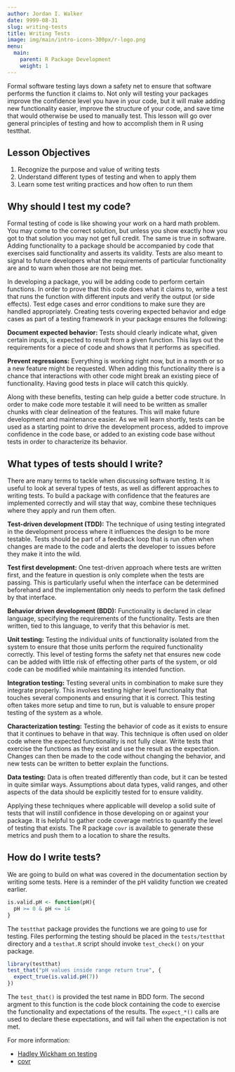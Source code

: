 ```yaml
---
author: Jordan I. Walker
date: 9999-08-31
slug: writing-tests
title: Writing Tests
image: img/main/intro-icons-300px/r-logo.png
menu:
  main:
    parent: R Package Development
    weight: 1
---
```

Formal software testing lays down a safety net to ensure that software performs the function it claims to. Not only will testing your packages improve the confidence level you have in your code, but it will make adding new functionality easier, improve the structure of your code, and save time that would otherwise be used to manually test. This lesson will go over general principles of testing and how to accomplish them in R using testthat.

Lesson Objectives
-----------------

1.  Recognize the purpose and value of writing tests
2.  Understand different types of testing and when to apply them
3.  Learn some test writing practices and how often to run them

Why should I test my code?
--------------------------

Formal testing of code is like showing your work on a hard math problem. You may come to the correct solution, but unless you show exactly how you got to that solution you may not get full credit. The same is true in software. Adding functionality to a package should be accompanied by code that exercises said functionality and asserts its validity. Tests are also meant to signal to future developers what the requirements of particular functionality are and to warn when those are not being met.

In developing a package, you will be adding code to perform certain functions. In order to prove that this code does what it claims to, write a test that runs the function with different inputs and verify the output (or side effects). Test edge cases and error conditions to make sure they are handled appropriately. Creating tests covering expected behavior and edge cases as part of a testing framework in your package ensures the following:

**Document expected behavior:** Tests should clearly indicate what, given certain inputs, is expected to result from a given function. This lays out the requirements for a piece of code and shows that it performs as specified.

**Prevent regressions:** Everything is working right now, but in a month or so a new feature might be requested. When adding this functionality there is a chance that interactions with other code might break an existing piece of functionality. Having good tests in place will catch this quickly.

Along with these benefits, testing can help guide a better code structure. In order to make code more testable it will need to be written as smaller chunks with clear delineation of the features. This will make future development and maintenance easier. As we will learn shortly, tests can be used as a starting point to drive the development process, added to improve confidence in the code base, or added to an existing code base without tests in order to characterize its behavior.

What types of tests should I write?
-----------------------------------

There are many terms to tackle when discussing software testing. It is useful to look at several types of tests, as well as different approaches to writing tests. To build a package with confidence that the features are implemented correctly and will stay that way, combine these techniques where they apply and run them often.

**Test-driven development (TDD):** The technique of using testing integrated in the development process where it influences the design to be more testable. Tests should be part of a feedback loop that is run often when changes are made to the code and alerts the developer to issues before they make it into the wild.

**Test first development:** One test-driven approach where tests are written first, and the feature in question is only complete when the tests are passing. This is particularly useful when the interface can be determined beforehand and the implementation only needs to perform the task defined by that interface.

**Behavior driven development (BDD):** Functionality is declared in clear language, specifying the requirements of the functionality. Tests are then written, tied to this language, to verify that this behavior is met.

**Unit testing:** Testing the individual units of functionality isolated from the system to ensure that those units perform the required functionality correctly. This level of testing forms the safety net that ensures new code can be added with little risk of effecting other parts of the system, or old code can be modified while maintaining its intended function.

**Integration testing:** Testing several units in combination to make sure they integrate properly. This involves testing higher level functionality that touches several components and ensuring that it is correct. This testing often takes more setup and time to run, but is valuable to ensure proper testing of the system as a whole.

**Characterization testing:** Testing the behavior of code as it exists to ensure that it continues to behave in that way. This technique is often used on older code where the expected functionality is not fully clear. Write tests that exercise the functions as they exist and use the result as the expectation. Changes can then be made to the code without changing the behavior, and new tests can be written to better explain the functions.

**Data testing:** Data is often treated differently than code, but it can be tested in quite similar ways. Assumptions about data types, valid ranges, and other aspects of the data should be explicitly tested for to ensure validity.

Applying these techniques where applicable will develop a solid suite of tests that will instill confidence in those developing on or against your package. It is helpful to gather code coverage metrics to quantify the level of testing that exists. The R package `covr` is available to generate these metrics and push them to a location to share the results.

How do I write tests?
---------------------

We are going to build on what was covered in the documentation section by writing some tests. Here is a reminder of the pH validity function we created earlier.

``` r
is.valid.pH <- function(pH){
  pH >= 0 & pH <= 14
}
```

The `testthat` package provides the functions we are going to use for testing. Files performing the testing should be placed in the `tests/testthat` directory and a `testhat.R` script should invoke `test_check()` on your package.

``` r
library(testthat)
test_that("pH values inside range return true", {
  expect_true(is.valid.pH(7))
})
```

The `test_that()` is provided the test name in BDD form. The second argment to this function is the code block containing the code to exercise the functionality and expectations of the results. The `expect_*()` calls are used to declare these expectations, and will fail when the expectation is not met.

For more information:

-   [Hadley Wickham on testing](http://r-pkgs.had.co.nz/tests.html)
-   [covr](https://cran.r-project.org/web/packages/covr/index.html)
